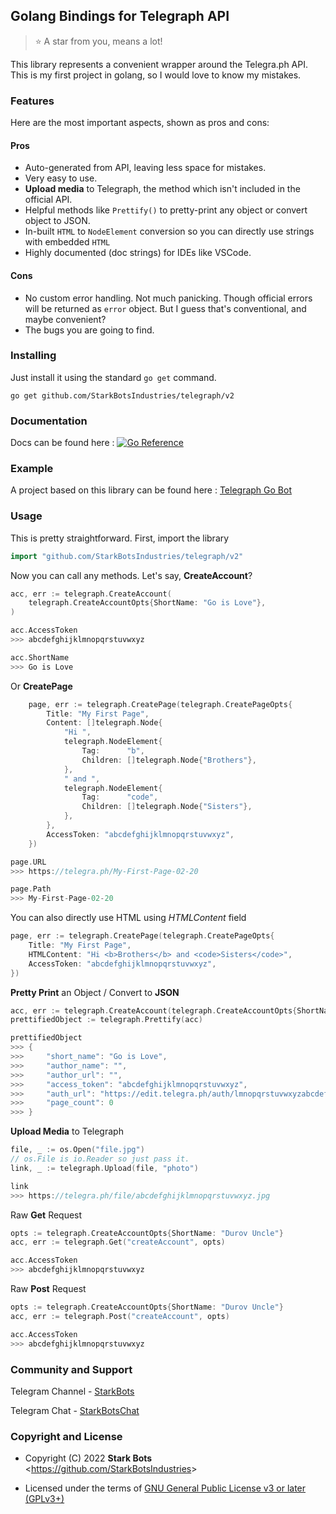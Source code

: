 ## Golang Bindings for Telegraph API

> ⭐️ A star from you, means a lot!

This library represents a convenient wrapper around the Telegra.ph API. This is my first project in golang, so I would love to know my mistakes.

### Features

Here are the most important aspects, shown as pros and cons:

#### Pros

- Auto-generated from API, leaving less space for mistakes.
- Very easy to use.
- **Upload media** to Telegraph, the method which isn't included in the official API.
- Helpful methods like `Prettify()` to pretty-print any object or convert object to JSON.
- In-built `HTML` to `NodeElement` conversion so you can directly use strings with embedded `HTML`
- Highly documented (doc strings) for IDEs like VSCode.

#### Cons

- No custom error handling. Not much panicking. Though official errors will be returned as `error` object. But I guess that's conventional, and maybe convenient?
- The bugs you are going to find.

### Installing

Just install it using the standard `go get` command.

```shell
go get github.com/StarkBotsIndustries/telegraph/v2
```

### Documentation

Docs can be found here : [![Go Reference](https://pkg.go.dev/badge/github.com/StarkBotsIndustries/telegraph.svg)](https://pkg.go.dev/github.com/StarkBotsIndustries/telegraph/v2)

### Example

A project based on this library can be found here : [Telegraph Go Bot](https://github.com/Telegraph-Go-Bot)

### Usage

This is pretty straightforward. First, import the library

```go
import "github.com/StarkBotsIndustries/telegraph/v2"
```

Now you can call any methods. Let's say, **CreateAccount**?

```go
acc, err := telegraph.CreateAccount(
    telegraph.CreateAccountOpts{ShortName: "Go is Love"},
)

acc.AccessToken
>>> abcdefghijklmnopqrstuvwxyz

acc.ShortName
>>> Go is Love
```

Or **CreatePage**

```go
	page, err := telegraph.CreatePage(telegraph.CreatePageOpts{
		Title: "My First Page",
		Content: []telegraph.Node{
			"Hi ",
			telegraph.NodeElement{
				Tag:      "b",
				Children: []telegraph.Node{"Brothers"},
			},
			" and ",
			telegraph.NodeElement{
				Tag:      "code",
				Children: []telegraph.Node{"Sisters"},
			},
		},
		AccessToken: "abcdefghijklmnopqrstuvwxyz",
	})

page.URL
>>> https://telegra.ph/My-First-Page-02-20

page.Path
>>> My-First-Page-02-20
```

You can also directly use HTML using _HTMLContent_ field

```go
page, err := telegraph.CreatePage(telegraph.CreatePageOpts{
    Title: "My First Page",
    HTMLContent: "Hi <b>Brothers</b> and <code>Sisters</code>",
    AccessToken: "abcdefghijklmnopqrstuvwxyz",
})
```

**Pretty Print** an Object / Convert to **JSON**

```go
acc, err := telegraph.CreateAccount(telegraph.CreateAccountOpts{ShortName: "Go is Love"})
prettifiedObject := telegraph.Prettify(acc)

prettifiedObject
>>> {
>>>     "short_name": "Go is Love",
>>>     "author_name": "",
>>>     "author_url": "",
>>>     "access_token": "abcdefghijklmnopqrstuvwxyz",
>>>     "auth_url": "https://edit.telegra.ph/auth/lmnopqrstuvwxyzabcdefghijk",
>>>     "page_count": 0
>>> }
```

**Upload Media** to Telegraph

```go
file, _ := os.Open("file.jpg")
// os.File is io.Reader so just pass it.
link, _ := telegraph.Upload(file, "photo")

link
>>> https://telegra.ph/file/abcdefghijklmnopqrstuvwxyz.jpg
```

Raw **Get** Request

```go
opts := telegraph.CreateAccountOpts{ShortName: "Durov Uncle"}
acc, err := telegraph.Get("createAccount", opts)

acc.AccessToken
>>> abcdefghijklmnopqrstuvwxyz
```

Raw **Post** Request

```go
opts := telegraph.CreateAccountOpts{ShortName: "Durov Uncle"}
acc, err := telegraph.Post("createAccount", opts)

acc.AccessToken
>>> abcdefghijklmnopqrstuvwxyz
```

### Community and Support

Telegram Channel - [StarkBots](https://t.me/StarkBots)

Telegram Chat - [StarkBotsChat](https://t.me/StarkBotsChat)

### Copyright and License

- Copyright (C) 2022 **Stark Bots** <<https://github.com/StarkBotsIndustries>>

- Licensed under the terms of [GNU General Public License v3 or later (GPLv3+)](https://github.com/StarkBotsIndustries/telegraph/blob/master/LICENSE)
